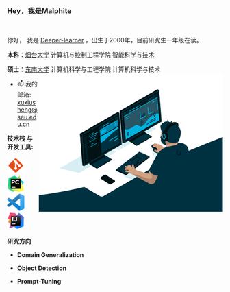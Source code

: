 ### Hey，我是Malphite
<br />

你好， 我是 [Deeper-learner](待定) ，出生于2000年，目前研究生一年级在读。

**本科**：[烟台大学](https://www.ytu.edu.cn/) 计算机与控制工程学院 智能科学与技术

**硕士**：[东南大学](https://www.seu.edu.cn/) 计算机科学与工程学院 计算机科学与技术
  <img align="right" alt="GIF" src="./code.gif" width="430" height="80%" />


- 📫 我的邮箱: [xuxiusheng@seu.edu.cn](https://mailh.qiye.163.com/)

**技术栈 与 开发工具:**

<code><img height="40" src="./git.png"></code>
<code><img height="40" src="./pycharm.png"></code>
<code><img height="40" src="./vscode.png"></code>
<code><img height="40" src="./idea.png"></code>

**研究方向**

- **Domain Generalization**

- **Object Detection**

- **Prompt-Tuning**
